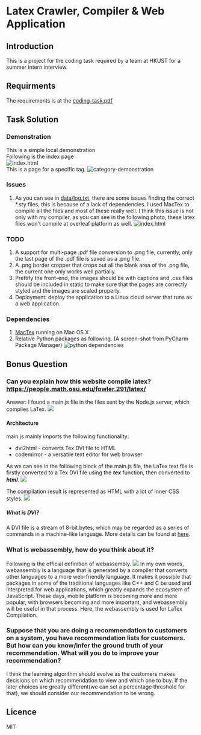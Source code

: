 # Latex Crawler, Compiler & Web Application 

## Introduction
This is a project for the coding task required by a team at HKUST for a summer intern interview.

## Requirments
The requirements is at the [coding-task.pdf](coding-task.pdf)

## Task Solution
### Demonstration
This is a simple local demonstration <br/>
Following is the index page<br/>
![index.html](images/index-demonstration.png)
<br/>
This is a page for a specific tag.
![category-demonstration](images/category-demonstration.png)
  
### Issues
1. As you can see in [data/log.txt](data/log.txt), there are some issues finding the correct *.sty files, 
 this is because of a lack of dependencies. I used MacTex to compile all the files and most of these
 really well. I think this issue is not only with my compiler, as you can see in the following photo, 
 these latex files won't compile at overleaf platform as well.
  ![index.html](images/overleaf-compile-error.png)
  

### TODO
1. A support for multi-page .pdf file conversion to .png file, currently, only the last page of the .pdf
 file is saved as a .png file.
2. A .png border cropper that crops out all the blank area of the .png file, the current one only works well
 partially.
3. Prettify the front-end, the images should be with captions and .css files should be included in static to
 make sure that the pages are correctly styled and the images are scaled properly.
4. Deployment: deploy the application to a Linux cloud server that runs as a web application.

### Dependencies
1. [MacTex](https://tug.org/mactex/mactex-download.html) running on Mac OS X
2. Relative Python packages as following. (A screen-shot from PyCharm Package Manager)
![python dependencies](images/python-dependencies.png)

## Bonus Question
### Can you explain how this website compile latex? https://people.math.osu.edu/fowler.291/latex/

Answer: I found a main.js file in the files sent by the Node.js server, which compiles LaTex.
![](images/main-js.png)

#### Architecture

main.js mainly imports the following functionality:
- dvi2html - converts Tex DVI file to HTML
- codemirror - a versatile text editor for web browser

As  we can see in the following block of the main.js file,
the LaTex text file is firstly converted to a Tex DVI file
using the ***tex*** function, then converted to ***html***.
![](images/main.png)

The compilation result is represented as HTML with a lot of inner
CSS styles.
![](images/latex-html.png)


##### What is DVI?
A DVI file is a stream of 8-bit bytes,
 which may be regarded as a series of 
 commands in a machine-like language.
 More details can be found at 
 [here](https://github.com/tmanderson/dvi-parser/wiki/DVI-Specification-Explained).

### What is webassembly, how do you think about it?
Following is the official definition of webassembly.
![](images/webassembly-definition.png)
In my own words, webassembly is a language that is generated by a
 compiler that converts other languages to a more
 web-friendly language. It makes it possible that packages in some
 of the traditional languages like C++ and C be used and interpreted for web applications,
 which greatly expands the ecosystem of JavaScript. These days, mobile
 platform is becoming more and more popular, with browsers becoming and more important,
 and webassembly will be useful in that process.
 Here, the webassembly is used for LaTex Compilation.
 
 
 ### Suppose that you are doing a recommendation to customers on a system, you have recommendation lists for customers. But how can you know/infer the ground truth of your recommendation. What will you do to improve your recommendation?
I think the learning algorithm should evolve as the customers makes
decisions on which recommendation to view and which one to buy. If the
later choices are greatly different(we can set a percentage threshold for that),
we should consider our recommendation to be wrong.



## Licence
MIT